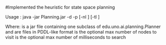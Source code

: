 #Implemented the heuristic for state space planning

Usage : java -jar Planning.jar <plugin> -d <domain> -p <problem> [-nl <nodes>] [-tl <millis>]

Where:
  <plugin> is a jar file containing one subclass of edu.uno.ai.planning.Planner
  <domain> and <problem> are files in PDDL-like format
  <nodes> is the optional max number of nodes to visit
  <millis> is the optional max number of milliseconds to search
